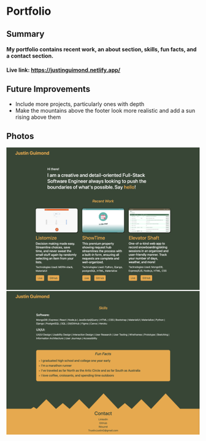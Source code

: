 # Portfolio

## Summary

#### My portfolio contains recent work, an about section, skills, fun facts, and a contact section.

#### Live link: https://justinguimond.netlify.app/

## Future Improvements

- Include more projects, particularly ones with depth
- Make the mountains above the footer look more realistic and add a sun rising above them

## Photos
![Portfolio](./images/portfolio-top.png)
![Portfolio](./images/portfolio-bottom.png)

